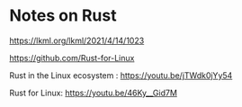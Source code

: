 # Notes on Rust

https://lkml.org/lkml/2021/4/14/1023

https://github.com/Rust-for-Linux

Rust in the Linux ecosystem : https://youtu.be/jTWdk0jYy54

Rust for Linux: https://youtu.be/46Ky__Gid7M


